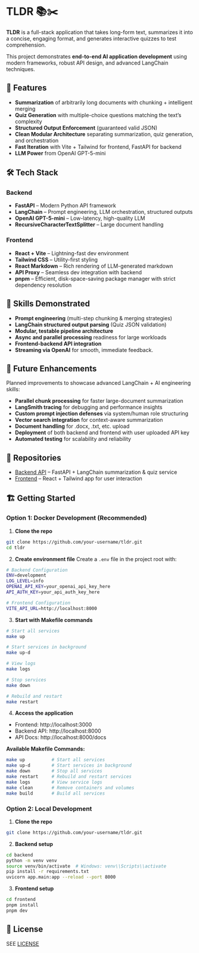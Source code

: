 # TLDR 📚✂️

**TLDR** is a full-stack application that takes long-form text, summarizes it into a concise, engaging format, and generates interactive quizzes to test comprehension.

This project demonstrates **end-to-end AI application development** using modern frameworks, robust API design, and advanced LangChain techniques.

## 🚀 Features

- **Summarization** of arbitrarily long documents with chunking + intelligent merging
- **Quiz Generation** with multiple-choice questions matching the text’s complexity
- **Structured Output Enforcement** (guaranteed valid JSON)
- **Clean Modular Architecture** separating summarization, quiz generation, and orchestration
- **Fast Iteration** with Vite + Tailwind for frontend, FastAPI for backend
- **LLM Power** from OpenAI GPT-5-mini

## 🛠️ Tech Stack

### Backend
- **FastAPI** – Modern Python API framework
- **LangChain** – Prompt engineering, LLM orchestration, structured outputs
- **OpenAI GPT-5-mini** – Low-latency, high-quality LLM
- **RecursiveCharacterTextSplitter** – Large document handling

### Frontend
- **React + Vite** – Lightning-fast dev environment
- **Tailwind CSS** – Utility-first styling
- **React Markdown** – Rich rendering of LLM-generated markdown
- **API Proxy** – Seamless dev integration with backend
- **pnpm** – Efficient, disk-space-saving package manager with strict dependency resolution

## 🧠 Skills Demonstrated

- **Prompt engineering** (multi-step chunking & merging strategies)
- **LangChain structured output parsing** (Quiz JSON validation)
- **Modular, testable pipeline architecture**
- **Async and parallel processing** readiness for large workloads
- **Frontend-backend API integration**
- **Streaming via OpenAI** for smooth, immediate feedback.

## 🔮 Future Enhancements

Planned improvements to showcase advanced LangChain + AI engineering skills:

- **Parallel chunk processing** for faster large-document summarization
- **LangSmith tracing** for debugging and performance insights
- **Custom prompt injection defenses** via system/human role structuring
- **Vector search integration** for context-aware summarization
- **Document handling** for .docx, .txt, etc. upload
- **Deployment** of both backend and frontend with user uploaded API key
- **Automated testing** for scalability and reliability

## 📂 Repositories

- [Backend API](./backend/README.md) – FastAPI + LangChain summarization & quiz service
- [Frontend](./frontend/README.md) – React + Tailwind app for user interaction

## 🏗️ Getting Started

### Option 1: Docker Development (Recommended)

1. **Clone the repo**
```bash
git clone https://github.com/your-username/tldr.git
cd tldr
```

2. **Create environment file**
Create a `.env` file in the project root with:
```bash
# Backend Configuration
ENV=development
LOG_LEVEL=info
OPENAI_API_KEY=your_openai_api_key_here
API_AUTH_KEY=your_api_auth_key_here

# Frontend Configuration
VITE_API_URL=http://localhost:8000
```

3. **Start with Makefile commands**
```bash
# Start all services
make up

# Start services in background
make up-d

# View logs
make logs

# Stop services
make down

# Rebuild and restart
make restart
```

4. **Access the application**
- Frontend: http://localhost:3000
- Backend API: http://localhost:8000
- API Docs: http://localhost:8000/docs

**Available Makefile Commands:**
```bash
make up          # Start all services
make up-d        # Start services in background
make down        # Stop all services
make restart     # Rebuild and restart services
make logs        # View service logs
make clean       # Remove containers and volumes
make build       # Build all services
```

### Option 2: Local Development

1. **Clone the repo**
```bash
git clone https://github.com/your-username/tldr.git
```

2. **Backend setup**
```bash
cd backend
python -m venv venv
source venv/bin/activate  # Windows: venv\\Scripts\\activate
pip install -r requirements.txt
uvicorn app.main:app --reload --port 8000
```

3. **Frontend setup**
```bash
cd frontend
pnpm install
pnpm dev
```

## 📜 License
SEE [LICENSE](LICENSE)
